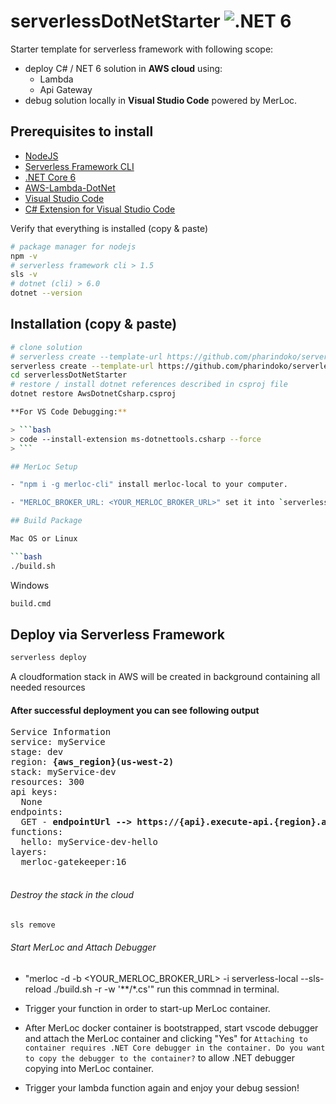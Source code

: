 # serverlessDotNetStarter ![.NET 6](https://github.com/pharindoko/serverlessDotNetStarter/workflows/.NET%20Core/badge.svg?branch=master)

Starter template for serverless framework with following scope:

- deploy C# / NET 6 solution in **AWS cloud** using:
  - Lambda
  - Api Gateway
- debug solution locally in **Visual Studio Code** powered by MerLoc.

## Prerequisites to install

- [NodeJS](https://nodejs.org/en/)
- [Serverless Framework CLI](https://serverless.com)
- [.NET Core 6](https://dotnet.microsoft.com/en-us/download/dotnet/6.0)
- [AWS-Lambda-DotNet](https://github.com/aws/aws-lambda-dotnet)
- [Visual Studio Code](https://code.visualstudio.com/)
- [C# Extension for Visual Studio Code](https://marketplace.visualstudio.com/items?itemName=ms-vscode.csharp)

Verify that everything is installed (copy & paste)

```bash
# package manager for nodejs
npm -v
# serverless framework cli > 1.5
sls -v
# dotnet (cli) > 6.0
dotnet --version
```

## Installation (copy & paste)

```bash
# clone solution
# serverless create --template-url https://github.com/pharindoko/serverlessDotNetStarter --path {SERVICE_NAME}
serverless create --template-url https://github.com/pharindoko/serverlessDotNetStarter --path serverlessDotnetstarter
cd serverlessDotNetStarter
# restore / install dotnet references described in csproj file
dotnet restore AwsDotnetCsharp.csproj

**For VS Code Debugging:**

> ```bash
> code --install-extension ms-dotnettools.csharp --force
> ```

## MerLoc Setup

- "npm i -g merloc-cli" install merloc-local to your computer.

- "MERLOC_BROKER_URL: <YOUR_MERLOC_BROKER_URL>" set it into `serverless.yml`.

## Build Package

Mac OS or Linux

```bash
./build.sh
```

Windows

```bash
build.cmd
```

## Deploy via Serverless Framework

```bash
serverless deploy
```

A cloudformation stack in AWS will be created in background containing all needed resources

#### After successful deployment you can see following output

<pre>
Service Information
service: myService
stage: dev
region: <b>{aws_region}(us-west-2)</b>
stack: myService-dev
resources: 300
api keys:
  None
endpoints:
  GET - <b>endpointUrl --> https://{api}.execute-api.{region}.amazonaws.com/dev/hello</b>
functions:
  hello: myService-dev-hello
layers:
  merloc-gatekeeper:16

</pre>

###### Destroy the stack in the cloud

```bash
sls remove
```

###### Start MerLoc and Attach Debugger

- "merloc -d -b <YOUR_MERLOC_BROKER_URL> -i serverless-local --sls-reload ./build.sh -r -w '**/*.cs'" run this commnad in terminal.

- Trigger your function in order to start-up MerLoc container.

- After MerLoc docker container is bootstrapped, start vscode debugger and attach the MerLoc container and clicking "Yes" for `Attaching to container requires .NET Core debugger in the container. Do you want to copy the debugger to the container?` to allow .NET debugger copying into MerLoc container.

- Trigger your lambda function again and enjoy your debug session!